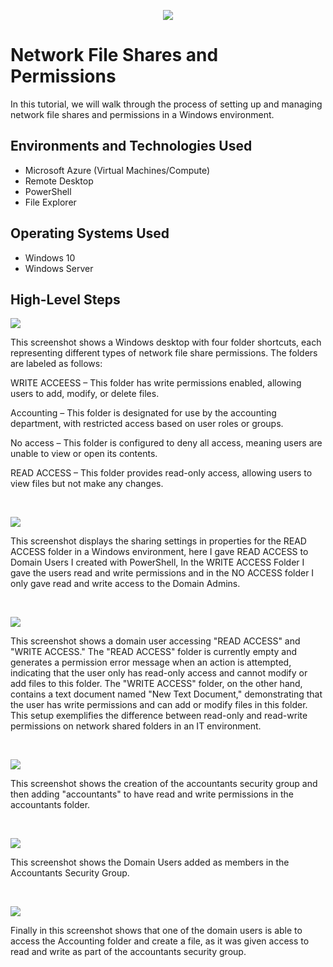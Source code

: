 <p align="center">
<img src="https://github.com/user-attachments/assets/90003095-96fd-4400-a9cc-b8d5f3ba0439" />


</p>  

<h1>Network File Shares and Permissions</h1>
In this tutorial, we will walk through the process of setting up and managing network file shares and permissions in a Windows environment.  <br />



<h2>Environments and Technologies Used</h2>

- Microsoft Azure (Virtual Machines/Compute)
- Remote Desktop
- PowerShell
- File Explorer

<h2>Operating Systems Used </h2>

- Windows 10 
- Windows Server


<h2>High-Level Steps</h2>

<p>
<img src="https://github.com/user-attachments/assets/63c02b2f-4b58-4906-a770-febb9091ffbe" />

</p>
<p>
This screenshot shows a Windows desktop with four folder shortcuts, each representing different types of network file share permissions. The folders are labeled as follows:

WRITE ACCEESS – This folder has write permissions enabled, allowing users to add, modify, or delete files.

Accounting – This folder is designated for use by the accounting department, with restricted access based on user roles or groups.

No access – This folder is configured to deny all access, meaning users are unable to view or open its contents.

READ ACCESS – This folder provides read-only access, allowing users to view files but not make any changes.
</p>
<br />

<p>
<img src="https://github.com/user-attachments/assets/0e79f2ee-8918-4089-869f-437f00e09f2a" />

</p>
<p>This screenshot displays the sharing settings in properties for the READ ACCESS folder in a Windows environment, here I gave READ ACCESS to Domain Users I created with PowerShell, In the WRITE ACCESS Folder I gave the users read and write permissions and in the NO ACCESS folder I only gave read and write access to the Domain Admins.
</p>
<br />

<p>
<img src="https://github.com/user-attachments/assets/3bf3d64a-dc1e-485b-9604-408a6d4ab48c" />

</p>
<p>
This screenshot shows a domain user accessing "READ ACCESS" and "WRITE ACCESS." The "READ ACCESS" folder is currently empty and generates a permission error message when an action is attempted, indicating that the user only has read-only access and cannot modify or add files to this folder. The "WRITE ACCESS" folder, on the other hand, contains a text document named "New Text Document," demonstrating that the user has write permissions and can add or modify files in this folder. This setup exemplifies the difference between read-only and read-write permissions on network shared folders in an IT environment.
</p>
<br />


<p>
<img src="https://github.com/user-attachments/assets/c768471e-2e86-4d54-a282-df816c91835d" />
 

</p>
<p>
This screenshot shows the creation of the accountants security group and then adding "accountants" to have read and write permissions in the accountants folder.
</p>
<br />


<p>
<img src="https://github.com/user-attachments/assets/8d13d3c6-d487-4069-b3f3-e5b91306c8ca" />

 

</p>
<p>
This screenshot shows the Domain Users added as members in the Accountants Security Group.
</p>
<br />


<p>
<img src="https://github.com/user-attachments/assets/4b876661-69cc-4e11-a797-29f4c08603ee" />


 

</p>
<p>
Finally in this screenshot shows that one of the domain users is able to access the Accounting folder and create a file, as it was given access to read and write as part of the accountants security group.
</p>
<br />

